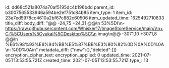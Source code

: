 id: dd68c521a8074a70af5195dc4b196bdd
parent_id: b3007565533946a594be2ef751c84b85
item_type: 1
item_id: 23e7ed5978cc4610a2bf67c882c60506
item_updated_time: 1625492710833
title_diff: 
body_diff: "@@ -24,75 +24,31 @@\\n 53%5D(\\n-https://raw.githubusercontent.com/Whisker17/ImageStoreService/main/\\n+C:%5CUsers%5Cyukai%5CDesktop%5C\\n imag\\n@@ -3071,10 +3071,8 @@\\n %E6%98%93%E6%94%BB%E5%87%BB%E3%80%82%0D%0A%0D%0A\\n-%0D%0A\\n"
metadata_diff: {"new":{},"deleted":[]}
encryption_cipher_text: 
encryption_applied: 0
updated_time: 2021-07-05T13:53:55.721Z
created_time: 2021-07-05T13:53:55.721Z
type_: 13